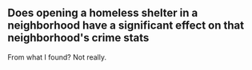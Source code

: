 ## Does opening a homeless shelter in a neighborhood have a significant effect on that neighborhood's crime stats

From what I found? Not really.
